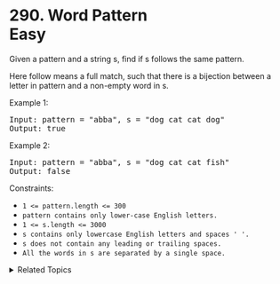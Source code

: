 # 290. Word Pattern<br> Easy

Given a pattern and a string s, find if s follows the same pattern.

Here follow means a full match, such that there is a bijection between a letter in pattern and a non-empty word in s.

Example 1:

<pre>
Input: pattern = "abba", s = "dog cat cat dog"
Output: true
</pre>

Example 2:

<pre>
Input: pattern = "abba", s = "dog cat cat fish"
Output: false
</pre>

Constraints:

- `1 <= pattern.length <= 300`
- `pattern contains only lower-case English letters.`
- `1 <= s.length <= 3000`
- `s contains only lowercase English letters and spaces ' '.`
- `s does not contain any leading or trailing spaces.`
- `All the words in s are separated by a single space.`

<details>

<summary> Related Topics </summary>

-   `String`
-   `Hash Map`

</details>